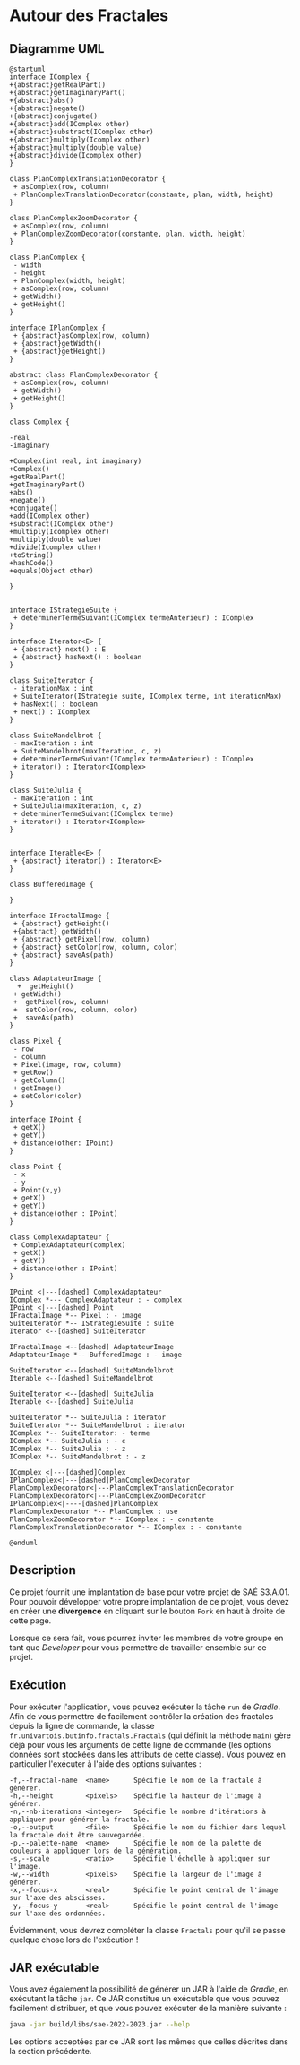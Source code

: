 # Autour des Fractales

## Diagramme UML

```plantuml
@startuml
interface IComplex {
+{abstract}getRealPart()
+{abstract}getImaginaryPart()
+{abstract}abs()
+{abstract}negate()
+{abstract}conjugate()
+{abstract}add(IComplex other)
+{abstract}substract(IComplex other)
+{abstract}multiply(Icomplex other)
+{abstract}multiply(double value)
+{abstract}divide(Icomplex other)
}

class PlanComplexTranslationDecorator {
 + asComplex(row, column)
 + PlanComplexTranslationDecorator(constante, plan, width, height)
}

class PlanComplexZoomDecorator {
 + asComplex(row, column)
 + PlanComplexZoomDecorator(constante, plan, width, height)
}

class PlanComplex {
 - width
 - height
 + PlanComplex(width, height)
 + asComplex(row, column)
 + getWidth()
 + getHeight()
}

interface IPlanComplex {
 + {abstract}asComplex(row, column)
 + {abstract}getWidth()
 + {abstract}getHeight()
}

abstract class PlanComplexDecorator {
 + asComplex(row, column)
 + getWidth()
 + getHeight()
}

class Complex {

-real
-imaginary

+Complex(int real, int imaginary)
+Complex()
+getRealPart()
+getImaginaryPart()
+abs()
+negate()
+conjugate()
+add(IComplex other)
+substract(IComplex other)
+multiply(Icomplex other)
+multiply(double value)
+divide(Icomplex other)
+toString()
+hashCode()
+equals(Object other)

}


interface IStrategieSuite {
 + determinerTermeSuivant(IComplex termeAnterieur) : IComplex
}

interface Iterator<E> {
 + {abstract} next() : E
 + {abstract} hasNext() : boolean
}

class SuiteIterator {
 - iterationMax : int
 + SuiteIterator(IStrategie suite, IComplex terme, int iterationMax)
 + hasNext() : boolean
 + next() : IComplex
}

class SuiteMandelbrot {
 - maxIteration : int
 + SuiteMandelbrot(maxIteration, c, z)
 + determinerTermeSuivant(IComplex termeAnterieur) : IComplex
 + iterator() : Iterator<IComplex>
}

class SuiteJulia {
 - maxIteration : int
 + SuiteJulia(maxIteration, c, z)
 + determinerTermeSuivant(IComplex terme)
 + iterator() : Iterator<IComplex>
}


interface Iterable<E> {
 + {abstract} iterator() : Iterator<E>
}

class BufferedImage {

}

interface IFractalImage {
 + {abstract} getHeight()
 +{abstract} getWidth()
 + {abstract} getPixel(row, column)
 + {abstract} setColor(row, column, color)
 + {abstract} saveAs(path)
}

class AdaptateurImage {
  +  getHeight()
 + getWidth()
 +  getPixel(row, column)
 +  setColor(row, column, color)
 +  saveAs(path)
}

class Pixel {
 - row
 - column
 + Pixel(image, row, column)
 + getRow()
 + getColumn()
 + getImage()
 + setColor(color)
}

interface IPoint {
 + getX()
 + getY()
 + distance(other: IPoint)
}

class Point {
 - x
 - y
 + Point(x,y)
 + getX()
 + getY()
 + distance(other : IPoint)
}

class ComplexAdaptateur {
 + ComplexAdaptateur(complex)
 + getX()
 + getY()
 + distance(other : IPoint)
}

IPoint <|---[dashed] ComplexAdaptateur
IComplex *--- ComplexAdaptateur : - complex
IPoint <|---[dashed] Point
IFractalImage *-- Pixel : - image
SuiteIterator *-- IStrategieSuite : suite
Iterator <--[dashed] SuiteIterator

IFractalImage <--[dashed] AdaptateurImage
AdaptateurImage *-- BufferedImage : - image

SuiteIterator <--[dashed] SuiteMandelbrot
Iterable <--[dashed] SuiteMandelbrot

SuiteIterator <--[dashed] SuiteJulia
Iterable <--[dashed] SuiteJulia

SuiteIterator *-- SuiteJulia : iterator
SuiteIterator *-- SuiteMandelbrot : iterator
IComplex *-- SuiteIterator: - terme
IComplex *-- SuiteJulia : - c
IComplex *-- SuiteJulia : - z
IComplex *-- SuiteMandelbrot : - z

IComplex <|---[dashed]Complex
IPlanComplex<|---[dashed]PlanComplexDecorator
PlanComplexDecorator<|---PlanComplexTranslationDecorator
PlanComplexDecorator<|---PlanComplexZoomDecorator
IPlanComplex<|----[dashed]PlanComplex
PlanComplexDecorator *-- PlanComplex : use
PlanComplexZoomDecorator *-- IComplex : - constante
PlanComplexTranslationDecorator *-- IComplex : - constante

@enduml
```


## Description

Ce projet fournit une implantation de base pour votre projet de SAÉ S3.A.01.
Pour pouvoir développer votre propre implantation de ce projet, vous devez
en créer une **divergence** en cliquant sur le bouton `Fork` en haut à droite
de cette page.

Lorsque ce sera fait, vous pourrez inviter les membres de votre groupe en tant
que *Developer* pour vous permettre de travailler ensemble sur ce projet.

## Exécution

Pour exécuter l'application, vous pouvez exécuter la tâche `run` de *Gradle*.
Afin de vous permettre de facilement contrôler la création des fractales depuis
la ligne de commande, la classe `fr.univartois.butinfo.fractals.Fractals` (qui
définit la méthode `main`) gère déjà pour vous les arguments de cette ligne
de commande (les options données sont stockées dans les attributs de cette
classe).
Vous pouvez en particulier l'exécuter à l'aide des options suivantes :

```
-f,--fractal-name  <name>      Spécifie le nom de la fractale à générer.
-h,--height        <pixels>    Spécifie la hauteur de l'image à générer.
-n,--nb-iterations <integer>   Spécifie le nombre d'itérations à appliquer pour générer la fractale.
-o,--output        <file>      Spécifie le nom du fichier dans lequel la fractale doit être sauvegardée.
-p,--palette-name  <name>      Spécifie le nom de la palette de couleurs à appliquer lors de la génération.
-s,--scale         <ratio>     Spécifie l'échelle à appliquer sur l'image.
-w,--width         <pixels>    Spécifie la largeur de l'image à générer.
-x,--focus-x       <real>      Spécifie le point central de l'image sur l'axe des abscisses.
-y,--focus-y       <real>      Spécifie le point central de l'image sur l'axe des ordonnées.
```

Évidemment, vous devrez compléter la classe `Fractals` pour qu'il se passe
quelque chose lors de l'exécution !

## JAR exécutable

Vous avez également la possibilité de générer un JAR à l'aide de *Gradle*, en
exécutant la tâche `jar`.
Ce JAR constitue un exécutable que vous pouvez facilement distribuer, et que
vous pouvez exécuter de la manière suivante :

```bash
java -jar build/libs/sae-2022-2023.jar --help
```

Les options acceptées par ce JAR sont les mêmes que celles décrites dans la
section précédente.
